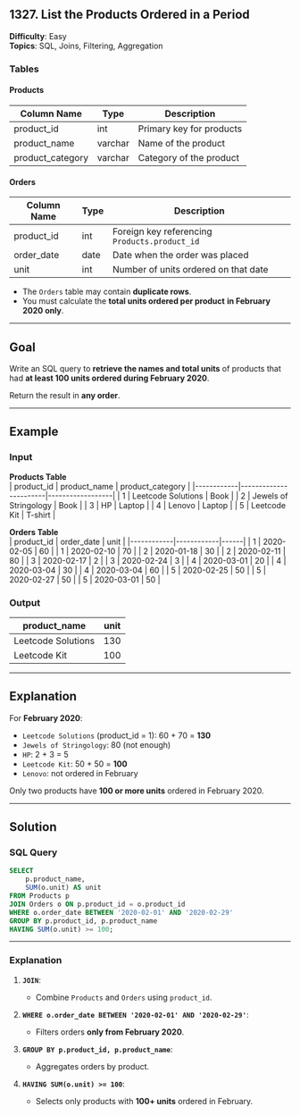 ## 1327. List the Products Ordered in a Period  
**Difficulty**: Easy  
**Topics**: SQL, Joins, Filtering, Aggregation  

### Tables  

#### **Products**  
| Column Name      | Type    | Description                          |
|------------------|---------|--------------------------------------|
| product_id       | int     | Primary key for products             |
| product_name     | varchar | Name of the product                  |
| product_category | varchar | Category of the product              |

#### **Orders**  
| Column Name   | Type  | Description                                      |
|---------------|-------|--------------------------------------------------|
| product_id    | int   | Foreign key referencing `Products.product_id`    |
| order_date    | date  | Date when the order was placed                   |
| unit          | int   | Number of units ordered on that date            |

- The `Orders` table may contain **duplicate rows**.  
- You must calculate the **total units ordered per product** **in February 2020 only**.

---

## Goal  
Write an SQL query to **retrieve the names and total units** of products that had **at least 100 units ordered during February 2020**.

Return the result in **any order**.

---

## Example  

### **Input**

**Products Table**  
| product_id | product_name          | product_category |
|------------|-----------------------|------------------|
| 1          | Leetcode Solutions    | Book             |
| 2          | Jewels of Stringology | Book             |
| 3          | HP                    | Laptop           |
| 4          | Lenovo                | Laptop           |
| 5          | Leetcode Kit          | T-shirt          |

**Orders Table**  
| product_id | order_date | unit |
|------------|------------|------|
| 1          | 2020-02-05 | 60   |
| 1          | 2020-02-10 | 70   |
| 2          | 2020-01-18 | 30   |
| 2          | 2020-02-11 | 80   |
| 3          | 2020-02-17 | 2    |
| 3          | 2020-02-24 | 3    |
| 4          | 2020-03-01 | 20   |
| 4          | 2020-03-04 | 30   |
| 4          | 2020-03-04 | 60   |
| 5          | 2020-02-25 | 50   |
| 5          | 2020-02-27 | 50   |
| 5          | 2020-03-01 | 50   |

### **Output**  
| product_name       | unit |
|--------------------|------|
| Leetcode Solutions | 130  |
| Leetcode Kit       | 100  |

---

## Explanation  
For **February 2020**:
- `Leetcode Solutions` (product_id = 1): 60 + 70 = **130**
- `Jewels of Stringology`: 80 (not enough)
- `HP`: 2 + 3 = 5
- `Leetcode Kit`: 50 + 50 = **100**
- `Lenovo`: not ordered in February

Only two products have **100 or more units** ordered in February 2020.

---

## Solution  

### **SQL Query**  
```sql
SELECT 
    p.product_name, 
    SUM(o.unit) AS unit
FROM Products p
JOIN Orders o ON p.product_id = o.product_id
WHERE o.order_date BETWEEN '2020-02-01' AND '2020-02-29'
GROUP BY p.product_id, p.product_name
HAVING SUM(o.unit) >= 100;
```

---

### **Explanation**  
1. **`JOIN`**:
   - Combine `Products` and `Orders` using `product_id`.

2. **`WHERE o.order_date BETWEEN '2020-02-01' AND '2020-02-29'`**:
   - Filters orders **only from February 2020**.

3. **`GROUP BY p.product_id, p.product_name`**:
   - Aggregates orders by product.

4. **`HAVING SUM(o.unit) >= 100`**:
   - Selects only products with **100+ units** ordered in February.
